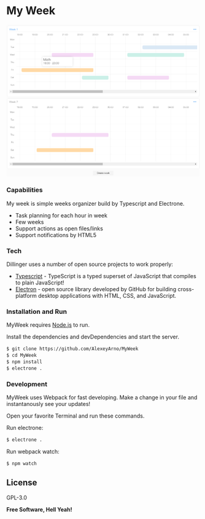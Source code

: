 # My Week

![](https://raw.githubusercontent.com/AlexeyArno/MyWeek/dev/res/images/Screenshot.png)
### Сapabilities
My week is simple weeks organizer build by Typescript and Electrone.

  - Task planning for each hour in week
  - Few weeks
  - Support actions as open files/links
  - Support notifications by HTML5



### Tech

Dillinger uses a number of open source projects to work properly:

* [Typescript](http://www.typescriptlang.org/) - TypeScript is a typed superset of JavaScript that compiles to plain JavaScript!
* [Electron](https://electronjs.org/) -  open source library developed by GitHub for building cross-platform desktop applications with HTML, CSS, and JavaScript.

### Installation and Run

MyWeek requires [Node.js](https://nodejs.org/) to run.

Install the dependencies and devDependencies and start the server.

```sh
$ git clone https://github.com/AlexeyArno/MyWeek
$ cd MyWeek
$ npm install 
$ electrone .
```

### Development

MyWeek uses Webpack for fast developing.
Make a change in your file and instantanously see your updates!

Open your favorite Terminal and run these commands.

Run electrone:
```sh
$ electrone .
```

Run webpack watch:
```sh
$ npm watch
```

License
----

GPL-3.0


**Free Software, Hell Yeah!**

[//]: # (These are reference links used in the body of this note and get stripped out when the markdown processor does its job. There is no need to format nicely because it shouldn't be seen. Thanks SO - http://stackoverflow.com/questions/4823468/store-comments-in-markdown-syntax)

   [node.js]: <http://nodejs.org>
   [Typescript]: <http://www.typescriptlang.org/>
   [Electron]: <https://electronjs.org/>
